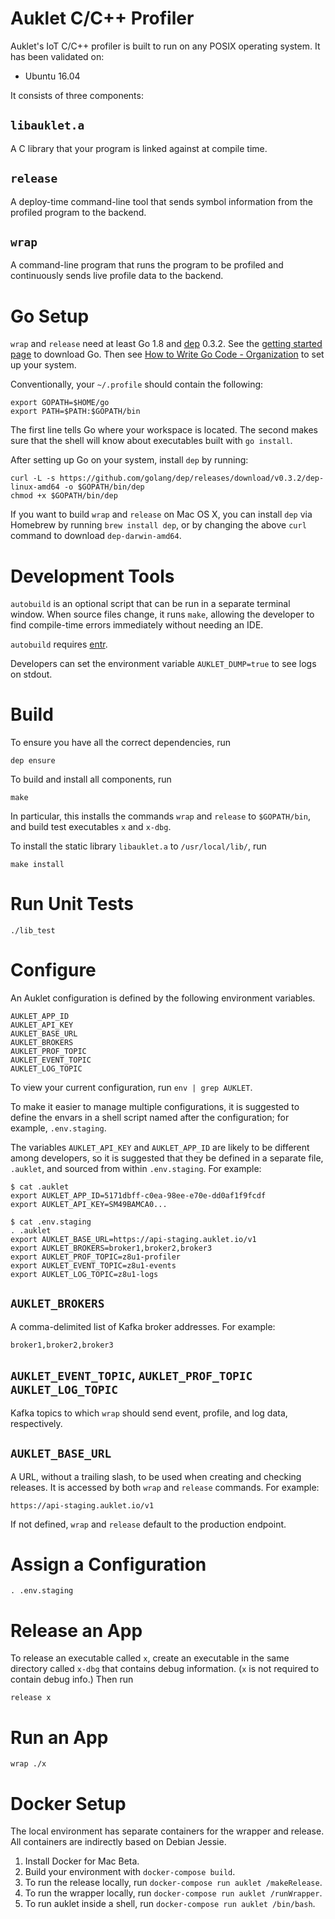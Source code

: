 # Auklet C/C++ Profiler

Auklet's IoT C/C++ profiler is built to run on any POSIX operating system. It
has been validated on:

- Ubuntu 16.04

It consists of three components:

## `libauklet.a`

A C library that your program is linked against at compile time.

## `release`

A deploy-time command-line tool that sends symbol information from the profiled
program to the backend.

## `wrap`

A command-line program that runs the program to be profiled and continuously
sends live profile data to the backend.

# Go Setup

`wrap` and `release` need at least Go 1.8 and [dep][godep] 0.3.2. See the
[getting started page][gs] to download Go. Then see [How to Write Go Code -
Organization][org] to set up your system.

[godep]: https://github.com/golang/dep
[gs]: https://golang.org/doc/install
[org]: https://golang.org/doc/code.html#Organization

Conventionally, your `~/.profile` should contain the following:

	export GOPATH=$HOME/go
	export PATH=$PATH:$GOPATH/bin

The first line tells Go where your workspace is located. The second makes sure
that the shell will know about executables built with `go install`.

After setting up Go on your system, install `dep` by running:

	curl -L -s https://github.com/golang/dep/releases/download/v0.3.2/dep-linux-amd64 -o $GOPATH/bin/dep
	chmod +x $GOPATH/bin/dep

If you want to build `wrap` and `release` on Mac OS X, you can install `dep` via
Homebrew by running `brew install dep`, or by changing the above `curl` command
to download `dep-darwin-amd64`.

# Development Tools

`autobuild` is an optional script that can be run in a separate terminal window.
When source files change, it runs `make`, allowing the developer to find
compile-time errors immediately without needing an IDE.

`autobuild` requires [entr](http://www.entrproject.org/).

Developers can set the environment variable `AUKLET_DUMP=true` to see logs on
stdout.

# Build

To ensure you have all the correct dependencies, run

	dep ensure

To build and install all components, run

	make

In particular, this installs the commands `wrap` and `release` to `$GOPATH/bin`,
and build test executables `x` and `x-dbg`.

To install the static library `libauklet.a` to `/usr/local/lib/`, run

	make install

# Run Unit Tests

	./lib_test

# Configure

An Auklet configuration is defined by the following environment variables.

	AUKLET_APP_ID
	AUKLET_API_KEY
	AUKLET_BASE_URL
	AUKLET_BROKERS
	AUKLET_PROF_TOPIC
	AUKLET_EVENT_TOPIC
	AUKLET_LOG_TOPIC

To view your current configuration, run `env | grep AUKLET`.

To make it easier to manage multiple configurations, it is suggested to define
the envars in a shell script named after the configuration; for example,
`.env.staging`.

The variables `AUKLET_API_KEY` and `AUKLET_APP_ID` are likely to be different
among developers, so it is suggested that they be defined in a separate
file, `.auklet`, and sourced from within `.env.staging`. For example:

	$ cat .auklet
	export AUKLET_APP_ID=5171dbff-c0ea-98ee-e70e-dd0af1f9fcdf
	export AUKLET_API_KEY=SM49BAMCA0...

	$ cat .env.staging
	. .auklet
	export AUKLET_BASE_URL=https://api-staging.auklet.io/v1
	export AUKLET_BROKERS=broker1,broker2,broker3
	export AUKLET_PROF_TOPIC=z8u1-profiler
	export AUKLET_EVENT_TOPIC=z8u1-events
	export AUKLET_LOG_TOPIC=z8u1-logs

## `AUKLET_BROKERS`

A comma-delimited list of Kafka broker addresses. For example:

	broker1,broker2,broker3

## `AUKLET_EVENT_TOPIC`, `AUKLET_PROF_TOPIC` `AUKLET_LOG_TOPIC`

Kafka topics to which `wrap` should send event, profile, and log data, respectively.

## `AUKLET_BASE_URL`

A URL, without a trailing slash, to be used when creating and checking releases.
It is accessed by both `wrap` and `release` commands. For example:

	https://api-staging.auklet.io/v1

If not defined, `wrap` and `release` default to the production endpoint.

# Assign a Configuration

	. .env.staging

# Release an App

To release an executable called `x`, create an executable in the same directory
called `x-dbg` that contains debug information. (`x` is not required to contain
debug info.) Then run

	release x

# Run an App

	wrap ./x

# Docker Setup

The local environment has separate containers for the wrapper and release. All
containers are indirectly based on Debian Jessie.

1. Install Docker for Mac Beta.
2. Build your environment with `docker-compose build`.
3. To run the release locally, run `docker-compose run auklet /makeRelease`.
4. To run the wrapper locally, run `docker-compose run auklet /runWrapper`.
5. To run auklet inside a shell, run `docker-compose run auklet /bin/bash`.
